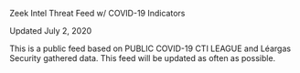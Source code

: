 Zeek Intel Threat Feed w/ COVID-19 Indicators

Updated July 2, 2020

This is a public feed based on PUBLIC COVID-19 CTI LEAGUE and Léargas Security gathered data. This feed will be updated as often as possible.
